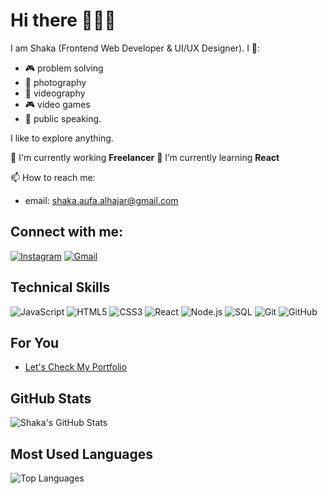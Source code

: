 # Hi there 👀👋🌱

I am Shaka (Frontend Web Developer & UI/UX Designer). I 🧡:
- 🎮 problem solving
- 📸 photography
- 🎥 videography
- 🎮 video games
- 💬 public speaking.

I like to explore anything.

🚀 I'm currently working **Freelancer**
🌱 I’m currently learning **React**  

📫 How to reach me:
- email: shaka.aufa.alhajar@gmail.com

## Connect with me:

[![Instagram](https://img.shields.io/badge/-Instagram-E4405F?style=flat&logo=instagram&logoColor=white)](https://instagram.com/sak.css)
[![Gmail](https://img.shields.io/badge/-Gmail-D14836?style=flat&logo=gmail&logoColor=white)](mailto:shaka.aufa.alhajar@gmail.com)

## Technical Skills

![JavaScript](https://img.shields.io/badge/-JavaScript-F7DF1E?style=flat&logo=javascript&logoColor=black)
![HTML5](https://img.shields.io/badge/-HTML5-E34F26?style=flat&logo=html5&logoColor=white)
![CSS3](https://img.shields.io/badge/-CSS3-1572B6?style=flat&logo=css3&logoColor=white)
![React](https://img.shields.io/badge/-React-61DAFB?style=flat&logo=react&logoColor=black)
![Node.js](https://img.shields.io/badge/-Node.js-339933?style=flat&logo=nodedotjs&logoColor=white)
![SQL](https://img.shields.io/badge/-SQL-4479A1?style=flat&logo=sql&logoColor=white)
![Git](https://img.shields.io/badge/-Git-F05032?style=flat&logo=git&logoColor=white)
![GitHub](https://img.shields.io/badge/-GitHub-181717?style=flat&logo=github&logoColor=white)

## For You

- [Let's Check My Portfolio](https://sakcss.vercel.app)

## GitHub Stats

![Shaka's GitHub Stats](https://github-readme-stats.vercel.app/api?username=saka-C&show_icons=true&theme=radical)

## Most Used Languages

![Top Languages](https://github-readme-stats.vercel.app/api/top-langs/?username=saka-C&layout=compact&theme=radical)

